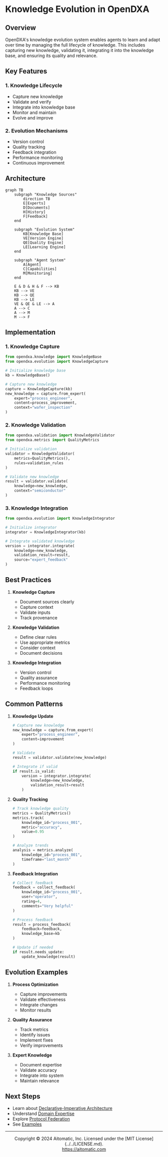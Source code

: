 # Knowledge Evolution in OpenDXA

## Overview

OpenDXA's knowledge evolution system enables agents to learn and adapt over time by managing the full lifecycle of knowledge. This includes capturing new knowledge, validating it, integrating it into the knowledge base, and ensuring its quality and relevance.

## Key Features

### 1. Knowledge Lifecycle
- Capture new knowledge
- Validate and verify
- Integrate into knowledge base
- Monitor and maintain
- Evolve and improve

### 2. Evolution Mechanisms
- Version control
- Quality tracking
- Feedback integration
- Performance monitoring
- Continuous improvement

## Architecture

```mermaid
graph TB
    subgraph "Knowledge Sources"
        direction TB
        E[Experts]
        D[Documents]
        H[History]
        F[Feedback]
    end

    subgraph "Evolution System"
        KB[Knowledge Base]
        VE[Version Engine]
        QE[Quality Engine]
        LE[Learning Engine]
    end

    subgraph "Agent System"
        A[Agent]
        C[Capabilities]
        M[Monitoring]
    end

    E & D & H & F --> KB
    KB --> VE
    KB --> QE
    KB --> LE
    VE & QE & LE --> A
    A --> C
    A --> M
    M --> F
```

## Implementation

### 1. Knowledge Capture
```python
from opendxa.knowledge import KnowledgeBase
from opendxa.evolution import KnowledgeCapture

# Initialize knowledge base
kb = KnowledgeBase()

# Capture new knowledge
capture = KnowledgeCapture(kb)
new_knowledge = capture.from_expert(
    expert="process_engineer",
    content=process_improvement,
    context="wafer_inspection"
)
```

### 2. Knowledge Validation
```python
from opendxa.validation import KnowledgeValidator
from opendxa.metrics import QualityMetrics

# Initialize validation
validator = KnowledgeValidator(
    metrics=QualityMetrics(),
    rules=validation_rules
)

# Validate new knowledge
result = validator.validate(
    knowledge=new_knowledge,
    context="semiconductor"
)
```

### 3. Knowledge Integration
```python
from opendxa.evolution import KnowledgeIntegrator

# Initialize integrator
integrator = KnowledgeIntegrator(kb)

# Integrate validated knowledge
version = integrator.integrate(
    knowledge=new_knowledge,
    validation_result=result,
    source="expert_feedback"
)
```

## Best Practices

1. **Knowledge Capture**
   - Document sources clearly
   - Capture context
   - Validate inputs
   - Track provenance

2. **Knowledge Validation**
   - Define clear rules
   - Use appropriate metrics
   - Consider context
   - Document decisions

3. **Knowledge Integration**
   - Version control
   - Quality assurance
   - Performance monitoring
   - Feedback loops

## Common Patterns

1. **Knowledge Update**
   ```python
   # Capture new knowledge
   new_knowledge = capture.from_expert(
       expert="process_engineer",
       content=improvement
   )
   
   # Validate
   result = validator.validate(new_knowledge)
   
   # Integrate if valid
   if result.is_valid:
       version = integrator.integrate(
           knowledge=new_knowledge,
           validation_result=result
       )
   ```

2. **Quality Tracking**
   ```python
   # Track knowledge quality
   metrics = QualityMetrics()
   metrics.track(
       knowledge_id="process_001",
       metric="accuracy",
       value=0.95
   )
   
   # Analyze trends
   analysis = metrics.analyze(
       knowledge_id="process_001",
       timeframe="last_month"
   )
   ```

3. **Feedback Integration**
   ```python
   # Collect feedback
   feedback = collect_feedback(
       knowledge_id="process_001",
       user="operator",
       rating=4,
       comments="Very helpful"
   )
   
   # Process feedback
   result = process_feedback(
       feedback=feedback,
       knowledge_base=kb
   )
   
   # Update if needed
   if result.needs_update:
       update_knowledge(result)
   ```

## Evolution Examples

1. **Process Optimization**
   - Capture improvements
   - Validate effectiveness
   - Integrate changes
   - Monitor results

2. **Quality Assurance**
   - Track metrics
   - Identify issues
   - Implement fixes
   - Verify improvements

3. **Expert Knowledge**
   - Document expertise
   - Validate accuracy
   - Integrate into system
   - Maintain relevance

## Next Steps

- Learn about [Declarative-Imperative Architecture](../key-differentiators/declarative-imperative.md)
- Understand [Domain Expertise](../key-differentiators/domain-expertise.md)
- Explore [Protocol Federation](../key-differentiators/protocol-federation.md)
- See [Examples](../../examples/knowledge-evolution.md)

---
<p align="center">
Copyright © 2024 Aitomatic, Inc. Licensed under the [MIT License](../../LICENSE.md).
<br/>
<a href="https://aitomatic.com">https://aitomatic.com</a>
</p> 